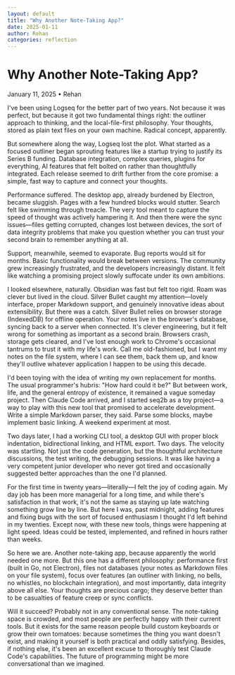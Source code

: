 ```yaml
---
layout: default
title: "Why Another Note-Taking App?"
date: 2025-01-11
author: Rehan
categories: reflection
---
```


# Why Another Note-Taking App?

<div class="blog-post-meta">
  January 11, 2025 • Rehan
</div>

I've been using Logseq for the better part of two years. Not because it was perfect, but because it got two fundamental things right: the outliner approach to thinking, and the local-file-first philosophy. Your thoughts, stored as plain text files on your own machine. Radical concept, apparently.

But somewhere along the way, Logseq lost the plot. What started as a focused outliner began sprouting features like a startup trying to justify its Series B funding. Database integration, complex queries, plugins for everything, AI features that felt bolted on rather than thoughtfully integrated. Each release seemed to drift further from the core promise: a simple, fast way to capture and connect your thoughts.

Performance suffered. The desktop app, already burdened by Electron, became sluggish. Pages with a few hundred blocks would stutter. Search felt like swimming through treacle. The very tool meant to capture the speed of thought was actively hampering it. And then there were the sync issues—files getting corrupted, changes lost between devices, the sort of data integrity problems that make you question whether you can trust your second brain to remember anything at all.

Support, meanwhile, seemed to evaporate. Bug reports would sit for months. Basic functionality would break between versions. The community grew increasingly frustrated, and the developers increasingly distant. It felt like watching a promising project slowly suffocate under its own ambitions.

I looked elsewhere, naturally. Obsidian was fast but felt too rigid. Roam was clever but lived in the cloud. Silver Bullet caught my attention—lovely interface, proper Markdown support, and genuinely innovative ideas about extensibility. But there was a catch. Silver Bullet relies on browser storage (IndexedDB) for offline operation. Your notes live in the browser's database, syncing back to a server when connected. It's clever engineering, but it felt wrong for something as important as a second brain. Browsers crash, storage gets cleared, and I've lost enough work to Chrome's occasional tantrums to trust it with my life's work. Call me old-fashioned, but I want my notes on the file system, where I can see them, back them up, and know they'll outlive whatever application I happen to be using this decade.

I'd been toying with the idea of writing my own replacement for months. The usual programmer's hubris: "How hard could it be?" But between work, life, and the general entropy of existence, it remained a vague someday project. Then Claude Code arrived, and I started seq2b as a toy project—a way to play with this new tool that promised to accelerate development. Write a simple Markdown parser, they said. Parse some blocks, maybe implement basic linking. A weekend experiment at most.

Two days later, I had a working CLI tool, a desktop GUI with proper block indentation, bidirectional linking, and HTML export. Two days. The velocity was startling. Not just the code generation, but the thoughtful architecture discussions, the test writing, the debugging sessions. It was like having a very competent junior developer who never got tired and occasionally suggested better approaches than the one I'd planned.

For the first time in twenty years—literally—I felt the joy of coding again. My day job has been more managerial for a long time, and while there's satisfaction in that work, it's not the same as staying up late watching something grow line by line. But here I was, past midnight, adding features and fixing bugs with the sort of focused enthusiasm I thought I'd left behind in my twenties. Except now, with these new tools, things were happening at light speed. Ideas could be tested, implemented, and refined in hours rather than weeks.

So here we are. Another note-taking app, because apparently the world needed one more. But this one has a different philosophy: performance first (built in Go, not Electron), files not databases (your notes as Markdown files on your file system), focus over features (an outliner with linking, no bells, no whistles, no blockchain integration), and most importantly, data integrity above all else. Your thoughts are precious cargo; they deserve better than to be casualties of feature creep or sync conflicts.

Will it succeed? Probably not in any conventional sense. The note-taking space is crowded, and most people are perfectly happy with their current tools. But it exists for the same reason people build custom keyboards or grow their own tomatoes: because sometimes the thing you want doesn't exist, and making it yourself is both practical and oddly satisfying. Besides, if nothing else, it's been an excellent excuse to thoroughly test Claude Code's capabilities. The future of programming might be more conversational than we imagined.
